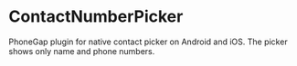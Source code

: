 ContactNumberPicker
===================

PhoneGap plugin for native contact picker on Android and iOS. The picker shows only name and phone numbers.
